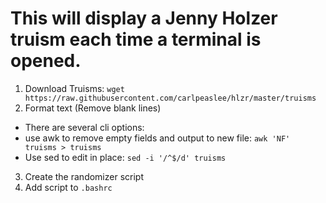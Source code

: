 # This will display a Jenny Holzer truism each time a terminal is opened.

1. Download Truisms: `wget https://raw.githubusercontent.com/carlpeaslee/hlzr/master/truisms`
2. Format text (Remove blank lines)
  - There are several cli options:
  - use awk to remove empty fields and output to new file: `awk 'NF' truisms > truisms`
  - Use sed to edit in place: `sed -i '/^$/d' truisms`
3. Create the randomizer script
4. Add script to `.bashrc`
